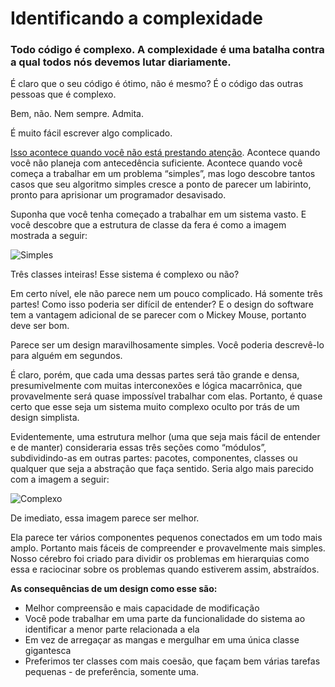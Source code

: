# Identificando a complexidade

### Todo código é complexo. A complexidade é uma batalha contra a qual todos nós devemos lutar diariamente.

É claro que o seu código é ótimo, não é mesmo? É o código das outras pessoas que é complexo.

Bem, não. Nem sempre. Admita.

É muito fácil escrever algo complicado.

[Isso acontece quando você não está prestando atenção](/como-ser-um-programador-melhor/objetivacao/evite-o-piloto-automatico). Acontece quando você não planeja com antecedência suficiente. Acontece quando você começa a trabalhar em um problema “simples”, mas logo descobre tantos casos que seu algoritmo simples cresce a ponto de parecer um labirinto, pronto para aprisionar um programador desavisado.

Suponha que você tenha começado a trabalhar em um sistema vasto. E você descobre que a estrutura de classe da fera é como a imagem mostrada a seguir:

![Simples](/posts/lidando-com-a-complexidade/simples.png)

Três classes inteiras! Esse sistema é complexo ou não?

Em certo nível, ele não parece nem um pouco complicado. Há somente três partes! Como isso poderia ser difícil de entender? E o design do software tem a vantagem adicional de se parecer com o Mickey Mouse, portanto deve ser bom.

Parece ser um design maravilhosamente simples. Você poderia descrevê-lo para alguém em segundos.

É claro, porém, que cada uma dessas partes será tão grande e densa, presumivelmente com muitas interconexões e lógica macarrônica, que provavelmente será quase impossível trabalhar com elas. Portanto, é quase certo que esse seja um sistema muito complexo oculto por trás de um design simplista.

Evidentemente, uma estrutura melhor (uma que seja mais fácil de entender e de manter) consideraria essas três seções como “módulos”, subdividindo-as em outras partes: pacotes, componentes, classes ou qualquer que seja a abstração que faça sentido. Seria algo mais parecido com a imagem a seguir:

![Complexo](/posts/lidando-com-a-complexidade/complexo.png)

De imediato, essa imagem parece ser melhor.

Ela parece ter vários componentes pequenos conectados em um todo mais amplo. Portanto mais fáceis de compreender e provavelmente mais simples. Nosso cérebro foi criado para dividir os problemas em hierarquias como essa e raciocinar sobre os problemas quando estiverem assim, abstraídos.

**As consequências de um design como esse são:**

- Melhor compreensão e mais capacidade de modificação
- Você pode trabalhar em uma parte da funcionalidade do sistema ao identificar a menor parte relacionada a ela
- Em vez de arregaçar as mangas e mergulhar em uma única classe gigantesca
- Preferimos ter classes com mais coesão, que façam bem várias tarefas pequenas - de preferência, somente uma.